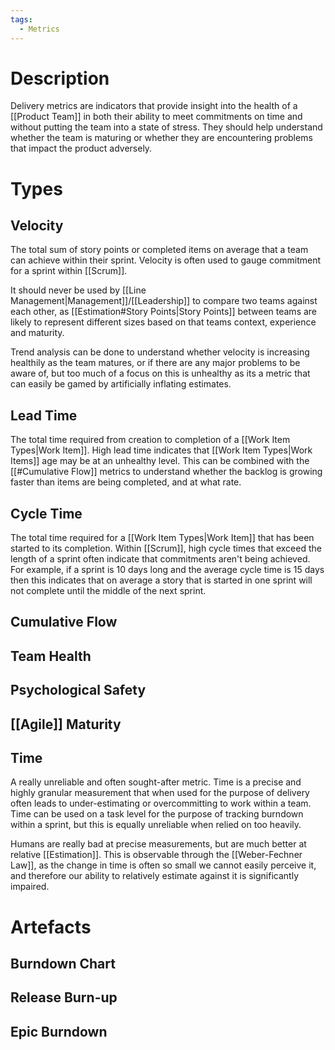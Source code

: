 ```yaml
---
tags:
  - Metrics
---
```

# Description
Delivery metrics are indicators that provide insight into the health of a [[Product Team]] in both their ability to meet commitments on time and without putting the team into a state of stress. They should help understand whether the team is maturing or whether they are encountering problems that impact the product adversely.
# Types
## Velocity
The total sum of story points or completed items on average that a team can achieve within their sprint. Velocity is often used to gauge commitment for a sprint within [[Scrum]].

It should never be used by [[Line Management|Management]]/[[Leadership]] to compare two teams against each other, as [[Estimation#Story Points|Story Points]] between teams are likely to represent different sizes based on that teams context, experience and maturity.

Trend analysis can be done to understand whether velocity is increasing healthily as the team matures, or if there are any major problems to be aware of, but too much of a focus on this is unhealthy as its a metric that can easily be gamed by artificially inflating estimates.
## Lead Time
The total time required from creation to completion of a [[Work Item Types|Work Item]]. High lead time indicates that [[Work Item Types|Work Items]] age may be at an unhealthy level. This can be combined with the [[#Cumulative Flow]] metrics to understand whether the backlog is growing faster than items are being completed, and at what rate.
## Cycle Time
The total time required for a [[Work Item Types|Work Item]] that has been started to its completion. Within [[Scrum]], high cycle times that exceed the length of a sprint often indicate that commitments aren't being achieved. For example, if a sprint is 10 days long and the average cycle time is 15 days then this indicates that on average a story that is started in one sprint will not complete until the middle of the next sprint.
## Cumulative Flow
## Team Health
## Psychological Safety
## [[Agile]] Maturity
## Time
A really unreliable and often sought-after metric. Time is a precise and highly granular measurement that when used for the purpose of delivery often leads to under-estimating or overcommitting to work within a team. Time can be used on a task level for the purpose of tracking burndown within a sprint, but this is equally unreliable when relied on too heavily.

Humans are really bad at precise measurements, but are much better at relative [[Estimation]]. This is observable through the [[Weber-Fechner Law]], as the change in time is often so small we cannot easily perceive it, and therefore our ability to relatively estimate against it is significantly impaired.
# Artefacts
## Burndown Chart
## Release Burn-up
## Epic Burndown
